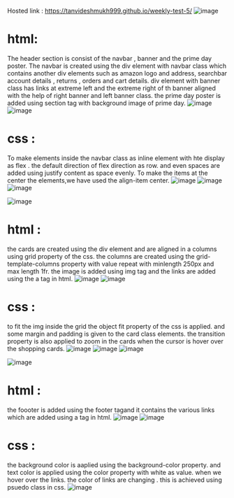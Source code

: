 Hosted link : https://tanvideshmukh999.github.io/weekly-test-5/
![image](https://github.com/tanvideshmukh999/weekly-test-5/assets/84955926/b80a8c2e-6b61-4afa-a16f-61f09247c7bb)
# html: 
The header section is consist of the navbar , banner and the prime day poster. The navbar is created using the div element with navbar class which contains another div elements such as amazon logo and address, searchbar account details , returns , orders and cart details. div element with banner class has links at extreme left and the extreme right of th banner aligned with the help of right banner and left banner class. the prime day poster is added using section tag with background image of prime day.
![image](https://github.com/tanvideshmukh999/weekly-test-5/assets/84955926/92848ded-abb0-450d-907e-bd78c315a0ad)
![image](https://github.com/tanvideshmukh999/weekly-test-5/assets/84955926/b0e32f17-46b0-487f-a053-e1f81a485d6a)


# css :
To make elements inside the navbar class as inline element with hte display as flex . the default direction of flex direction as row. and even spaces are added using justify content as space evenly. To make the items at the center the elements,we have used the align-item center.
![image](https://github.com/tanvideshmukh999/weekly-test-5/assets/84955926/da928074-8752-414f-b063-3eebc98590a5)
![image](https://github.com/tanvideshmukh999/weekly-test-5/assets/84955926/3441bcfb-5c66-4927-991d-322bb5130555)
![image](https://github.com/tanvideshmukh999/weekly-test-5/assets/84955926/557e8e7c-8c09-4665-98c8-90b86286082f)





![image](https://github.com/tanvideshmukh999/weekly-test-5/assets/84955926/cf407d45-6a3b-435c-bdb0-e7f876d0d47d)
# html :
the cards are created using the div element and are aligned in a columns using grid property of the css. the columns are created using the grid-template-columns property with value repeat with minlength 250px and max length 1fr. the image is added using img tag and the links are added using the a tag in html.
![image](https://github.com/tanvideshmukh999/weekly-test-5/assets/84955926/776b2109-0e1c-4833-a354-06c7a8c81663)
![image](https://github.com/tanvideshmukh999/weekly-test-5/assets/84955926/30772a61-95d3-45fa-9f4b-4cd015ca4e52)


# css :
to fit the img inside the grid the object fit property of the css is applied. and some margin and padding is given to the card class elements. the transition property is also applied to zoom in the cards when the cursor is hover over the shopping cards.
![image](https://github.com/tanvideshmukh999/weekly-test-5/assets/84955926/f8834957-a7a5-43cb-a9b9-347236a1ac74)
![image](https://github.com/tanvideshmukh999/weekly-test-5/assets/84955926/7f8a1948-e12e-4868-80d1-cfc63df32e0c)
![image](https://github.com/tanvideshmukh999/weekly-test-5/assets/84955926/2b30d063-753a-4ad2-8e76-ff5a3b09fba1)



![image](https://github.com/tanvideshmukh999/weekly-test-5/assets/84955926/80989635-e489-4e7c-8eff-94917fc30284)
# html :
the foooter is added using the footer tagand it contains the various links which are added using a tag in html.
![image](https://github.com/tanvideshmukh999/weekly-test-5/assets/84955926/75d7ddd7-ebbf-4d3b-ab24-adb0e1fed710)
![image](https://github.com/tanvideshmukh999/weekly-test-5/assets/84955926/378bac08-babc-41e8-8f92-b12d4d7ea83b)


# css  :
the background color is aaplied using the background-color property. and text color is applied using the color property with white as value. when we hover over the links. the color of links are changing . this is achieved using psuedo class in css.
![image](https://github.com/tanvideshmukh999/weekly-test-5/assets/84955926/0afa669a-77f1-471f-b373-b853d9660f45)




